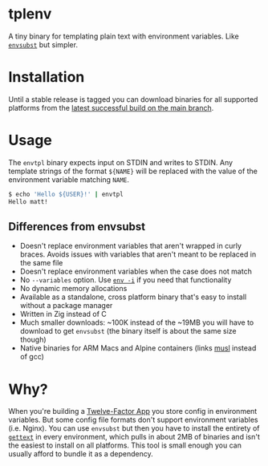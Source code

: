 # tplenv

A tiny binary for templating plain text with environment variables. Like [`envsubst`](https://linux.die.net/man/1/envsubst) but simpler.

# Installation

Until a stable release is tagged you can download binaries for all supported platforms from the [latest successful build on the main branch](https://github.com/matt-allan/envtpl/actions).

# Usage

The `envtpl` binary expects input on STDIN and writes to STDIN. Any template strings of the format `${NAME}` will be replaced with the value of the environment variable matching `NAME`.

```sh
$ echo 'Hello ${USER}!' | envtpl
Hello matt!
```

## Differences from envsubst

- Doesn't replace environment variables that aren't wrapped in curly braces. Avoids issues with variables that aren't meant to be replaced in the same file
- Doesn't replace environment variables when the case does not match
- No `--variables` option. Use [`env -i`](https://linux.die.net/man/1/env) if you need that functionality
- No dynamic memory allocations
- Available as a standalone, cross platform binary that's easy to install without a package manager
- Written in Zig instead of C
- Much smaller downloads: ~100K instead of the ~19MB you will have to download to get `envsubst` (the binary itself is about the same size though)
- Native binaries for ARM Macs and Alpine containers (links [musl](https://musl.libc.org/) instead of gcc)

# Why?

When you're building a [Twelve-Factor App](https://12factor.net/) you store config in environment variables. But some config file formats don't support environment variables (i.e. Nginx). You can use `envsubst` but then you have to install the entirety of [`gettext`](https://www.gnu.org/software/gettext/) in every environment, which pulls in about 2MB of binaries and isn't the easiest to install on all platforms. This tool is small enough you can usually afford to bundle it as a dependency.
